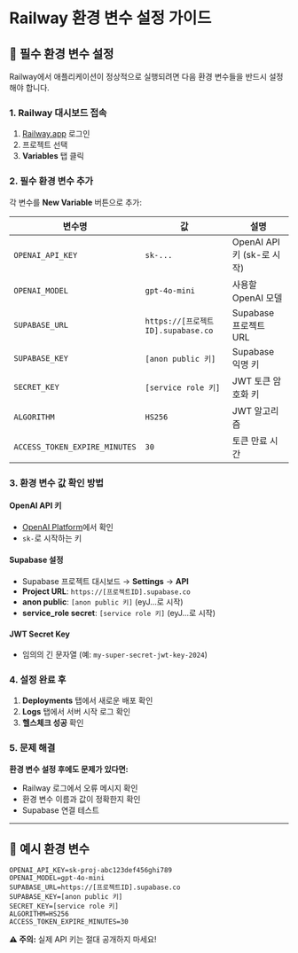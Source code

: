 # Railway 환경 변수 설정 가이드

## 🚨 필수 환경 변수 설정

Railway에서 애플리케이션이 정상적으로 실행되려면 다음 환경 변수들을 반드시 설정해야 합니다.

### **1. Railway 대시보드 접속**
1. [Railway.app](https://railway.app) 로그인
2. 프로젝트 선택
3. **Variables** 탭 클릭

### **2. 필수 환경 변수 추가**

각 변수를 **New Variable** 버튼으로 추가:

| 변수명 | 값 | 설명 |
|--------|-----|------|
| `OPENAI_API_KEY` | `sk-...` | OpenAI API 키 (sk-로 시작) |
| `OPENAI_MODEL` | `gpt-4o-mini` | 사용할 OpenAI 모델 |
| `SUPABASE_URL` | `https://[프로젝트ID].supabase.co` | Supabase 프로젝트 URL |
| `SUPABASE_KEY` | `[anon public 키]` | Supabase 익명 키 |
| `SECRET_KEY` | `[service role 키]` | JWT 토큰 암호화 키 |
| `ALGORITHM` | `HS256` | JWT 알고리즘 |
| `ACCESS_TOKEN_EXPIRE_MINUTES` | `30` | 토큰 만료 시간 |

### **3. 환경 변수 값 확인 방법**

#### **OpenAI API 키**
- [OpenAI Platform](https://platform.openai.com/api-keys)에서 확인
- `sk-`로 시작하는 키

#### **Supabase 설정**
- Supabase 프로젝트 대시보드 → **Settings** → **API**
- **Project URL**: `https://[프로젝트ID].supabase.co`
- **anon public**: `[anon public 키]` (eyJ...로 시작)
- **service_role secret**: `[service role 키]` (eyJ...로 시작)

#### **JWT Secret Key**
- 임의의 긴 문자열 (예: `my-super-secret-jwt-key-2024`)

### **4. 설정 완료 후**

1. **Deployments** 탭에서 새로운 배포 확인
2. **Logs** 탭에서 서버 시작 로그 확인
3. **헬스체크 성공** 확인

### **5. 문제 해결**

**환경 변수 설정 후에도 문제가 있다면:**
- Railway 로그에서 오류 메시지 확인
- 환경 변수 이름과 값이 정확한지 확인
- Supabase 연결 테스트

---

## 📝 예시 환경 변수

```
OPENAI_API_KEY=sk-proj-abc123def456ghi789
OPENAI_MODEL=gpt-4o-mini
SUPABASE_URL=https://[프로젝트ID].supabase.co
SUPABASE_KEY=[anon public 키]
SECRET_KEY=[service role 키]
ALGORITHM=HS256
ACCESS_TOKEN_EXPIRE_MINUTES=30
```

**⚠️ 주의:** 실제 API 키는 절대 공개하지 마세요!
